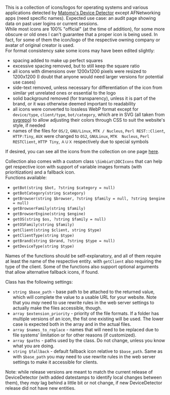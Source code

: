 This is a collection of icons/logos for operating systems and various applications detected by [Matomo's Device Detector](https://github.com/matomo-org/device-detector) except AFNetworking apps (need specific names). Expected use case: an audit page showing data on past user logins or current sessions.  
While most icons are 100% "official" (at the time of addition), for some more obscure or old ones I can't guarantee that a proper icon is being used. In fact, for some of them the icon/logo of the respective owning company or avatar of original creator is used.  
For format consistency sake some icons may have been edited slightly:

- spacing added to make up perfect squares
- excessive spacing removed, but to still keep the square ratio
- all icons with dimensions over 1200x1200 pixels were resized to 1200x1200 (I doubt that anyone would need larger versions for potential use cases)
- side-text removed, unless necessary for differentiation of the icon from similar yet unrelated ones or essential to the logo
- solid background removed (for transparency), unless it is part of the brand, or it was otherwise deemed important to readability
- all icons were converted to lossless WebP format except for `device/type`, `client/type`, `bot/category`, which are in SVG (all taken from [svgrepo](https://www.svgrepo.com/)) to allow adjusting their colors through CSS to suit the website's style, if needed
- names of the files for `OS/2`, `GNU/Linux`, `MTK / Nucleus`, `Perl REST::Client`, `HTTP:Tiny`, `AUX` were changed to `OS2`, `GNULinux`, `MTK  Nucleus`, `Perl RESTClient`, `HTTP Tiny`, `ＡＵＸ` respectively due to special symbols

If desired, you can see all the icons from the collection on one page [here](https://www.simbiat.eu/simplepages/devicedetector/).

Collection also comes with a custom class `\Simbiat\DDCIcons` that can help get respective icon with support of variable images formats (with prioritization) and a fallback icon.  
Functions available:

- `getBot(string $bot, ?string $category = null)`
- `getBotCategory(string $category)`
- `getBrowser(string $browser, ?string $family = null, ?string $engine = null)`
- `getBrowserFamily(string $family)`
- `getBrowserEngine(string $engine)`
- `getOS(string $os, ?string $family = null)`
- `getOSFamily(string $family)`
- `getClient(string $client, string $type)`
- `getClientType(string $type)`
- `getBrand(string $brand, ?string $type = null)`
- `getDeviceType(string $type)`

Names of the functions should be self-explanatory, and all of them require at least the name of the respective entity. with `getClient` also requiring the type of the client. Some of the functions also support optional arguments that allow alternative fallback icons, if found.

Class has the following settings:

- `string $base_path` - base path to be attached to the returned value, which will complete the value to a usable URL for your website. Note that you _may_ need to use rewrite rules in the web server settings to actually make the files accessible, though.
- `array $extension_priority` - priority of the file formats. If a folder has multiple versions of an icon, the fist one existing will be used. The lower case is expected both in the array and in the actual files.
- `array $names_to_replace` - names that will need to be replaced due to file systems' limitation or for other reasons (if customized).
- `array $paths` - paths used by the class. Do not change, unless you know what you are doing.
- `string $fallback` - default fallback icon relative to `$base_path`. Same as with `$base_path` you may need to use rewrite rules in the web server settings to make it accessible for clients.

Note: while release versions are meant to match the current release of DeviceDetector (with added datestamps to identify local changes between them), they _may_ lag behind a little bit or not change, if new DeviceDetector release did not have new entities.
